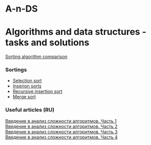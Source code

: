 A-n-DS
======

# Algorithms and data structures - tasks and solutions

[Sorting algorithm comparison](http://en.wikipedia.org/wiki/Sorting_algorithm#Comparison_of_algorithms) 

### Sortings 
 - [Selection sort](https://dotnetfiddle.net/9VvsTX)
 - [Inserion sorts](https://dotnetfiddle.net/3dsifx)
 - [Recursive insertion sort](https://dotnetfiddle.net/KR5k2v)
 - [Merge sort](https://dotnetfiddle.net/pgR9rX)

### Useful articles (RU)
[Введение в анализ сложности алгоритмов. Часть 1](http://habrahabr.ru/post/196560/)   
[Введение в анализ сложности алгоритмов. Часть 2](http://habrahabr.ru/post/195482/)   
[Введение в анализ сложности алгоритмов. Часть 3](http://habrahabr.ru/post/195996/)   
[Введение в анализ сложности алгоритмов. Часть 4](http://habrahabr.ru/post/196226/)
